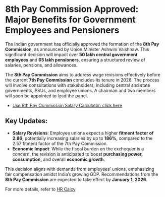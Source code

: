 # 8th Pay Commission Approved: Major Benefits for Government Employees and Pensioners

The Indian government has officially approved the formation of the **8th Pay Commission**, as announced by Union Minister Ashwini Vaishnaw. This significant decision will impact over **50 lakh central government employees** and **65 lakh pensioners**, ensuring a structured review of salaries, pensions, and allowances.

The **8th Pay Commission** aims to address wage revisions effectively before the current **7th Pay Commission** concludes its tenure in 2026. The process will involve consultations with stakeholders, including central and state governments, PSUs, and employee unions. A chairman and two members will soon be appointed to lead the panel.

- [Use 8th Pay Commission Salary Calculator: click here](https://www.hrcalcy.in/2025/01/8th-pay-commission-salary-hike-fitment-factor-calculator.html)

## Key Updates:

- **Salary Revisions**: Employee unions expect a higher **fitment factor of 2.86**, potentially increasing salaries by up to **186%**, compared to the 2.57 fitment factor of the 7th Pay Commission.
- **Economic Impact**: While the fiscal burden on the exchequer is a concern, the revision is anticipated to boost **purchasing power, consumption,** and overall **economic growth**.

This decision aligns with demands from employees’ unions, emphasizing fair compensation amidst India’s growing GDP. Recommendations from the **8th Pay Commission** are expected to take effect by **January 1, 2026**.

For more details, refer to [HR Calcy](https://www.hrcalcy.in/2025/01/8th-pay-commission-salary-hike-implementation-benefits.html)
